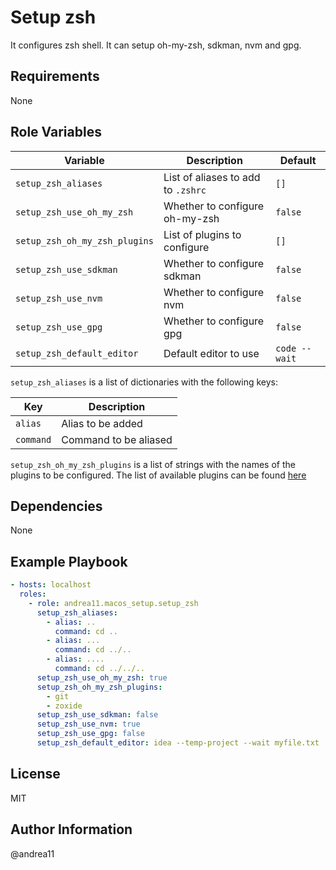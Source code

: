 # Setup zsh

It configures zsh shell. It can setup oh-my-zsh, sdkman, nvm and gpg.

## Requirements

None

## Role Variables

| Variable                      | Description                        | Default       |
| ----------------------------- | ---------------------------------- | ------------- |
| `setup_zsh_aliases`           | List of aliases to add to `.zshrc` | `[]`          |
| `setup_zsh_use_oh_my_zsh`     | Whether to configure oh-my-zsh     | `false`       |
| `setup_zsh_oh_my_zsh_plugins` | List of plugins to configure       | `[]`          |
| `setup_zsh_use_sdkman`        | Whether to configure sdkman        | `false`       |
| `setup_zsh_use_nvm`           | Whether to configure nvm           | `false`       |
| `setup_zsh_use_gpg`           | Whether to configure gpg           | `false`       |
| `setup_zsh_default_editor`    | Default editor to use              | `code --wait` |

`setup_zsh_aliases` is a list of dictionaries with the following keys:

| Key       | Description           |
| --------- | --------------------- |
| `alias`   | Alias to be added     |
| `command` | Command to be aliased |

`setup_zsh_oh_my_zsh_plugins` is a list of strings with the names of the plugins to be configured. The list of available plugins can be found [here](https://github.com/ohmyzsh/ohmyzsh/tree/master/plugins)

## Dependencies

None

## Example Playbook

```yaml
- hosts: localhost
  roles:
    - role: andrea11.macos_setup.setup_zsh
      setup_zsh_aliases:
        - alias: ..
          command: cd ..
        - alias: ...
          command: cd ../..
        - alias: ....
          command: cd ../../..
      setup_zsh_use_oh_my_zsh: true
      setup_zsh_oh_my_zsh_plugins:
        - git
        - zoxide
      setup_zsh_use_sdkman: false
      setup_zsh_use_nvm: true
      setup_zsh_use_gpg: false
      setup_zsh_default_editor: idea --temp-project --wait myfile.txt
```

## License

MIT

## Author Information

@andrea11
